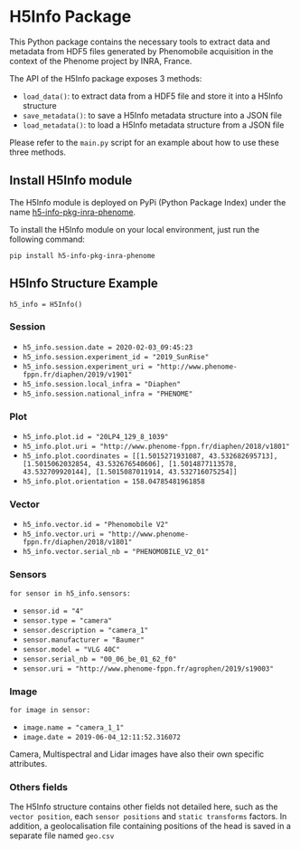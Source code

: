# H5Info Package

This Python package contains the necessary tools to extract data and metadata from HDF5 files generated by Phenomobile acquisition in the context of the Phenome project by INRA, France.

The API of the H5Info package exposes 3 methods:

- ``load_data()``: to extract data from a HDF5 file and store it into a H5Info structure
- ``save_metadata()``: to save a H5Info metadata structure into a JSON  file
- ``load_metadata()``: to load a H5Info metadata structure from a JSON file

Please refer to the ``main.py`` script for an example about how to use these three methods.

## Install H5Info module

The H5Info module is deployed on PyPi (Python Package Index) under the name [h5-info-pkg-inra-phenome](https://pypi.org/project/h5-info-pkg-inra-phenome/).

To install the H5Info module on your local environment, just run the following command:

``pip install h5-info-pkg-inra-phenome``

## H5Info Structure Example

``h5_info = H5Info()``

### Session

- ``h5_info.session.date = 2020-02-03_09:45:23``
- ``h5_info.session.experiment_id = "2019_SunRise"``
- ``h5_info.session.experiment_uri = "http://www.phenome-fppn.fr/diaphen/2019/v1901"``
- ``h5_info.session.local_infra = "Diaphen"``
- ``h5_info.session.national_infra = "PHENOME"``

### Plot

- ``h5_info.plot.id = "20LP4_129_8_1039"``
- ``h5_info.plot.uri = "http://www.phenome-fppn.fr/diaphen/2018/v1801"``
- ``h5_info.plot.coordinates = [[1.5015271931087, 43.532682695713], [1.5015062032854, 43.532676540606], [1.5014877113578, 43.532709920144], [1.5015087011914, 43.532716075254]]``
- ``h5_info.plot.orientation = 158.04785481961858``

### Vector

- ``h5_info.vector.id = "Phenomobile V2"``
- ``h5_info.vector.uri = "http://www.phenome-fppn.fr/diaphen/2018/v1801"``
- ``h5_info.vector.serial_nb = "PHENOMOBILE_V2_01"``

### Sensors

``for sensor in h5_info.sensors:``

- ``sensor.id = "4"``
- ``sensor.type = "camera"``
- ``sensor.description = "camera_1"``
- ``sensor.manufacturer = "Baumer"``
- ``sensor.model = "VLG 40C"``
- ``sensor.serial_nb = "00_06_be_01_62_f0"``
- ``sensor.uri = "http://www.phenome-fppn.fr/agrophen/2019/s19003"``

### Image

``for image in sensor:``

- ``image.name = "camera_1_1"``
- ``image.date = 2019-06-04_12:11:52.316072``

Camera, Multispectral and Lidar images have also their own specific attributes.

### Others fields

The H5Info structure contains other fields not detailed here, such as the ``vector position``, each ``sensor positions`` and ``static transforms`` factors. In addition, a geolocalisation file containing positions of the head is saved in a separate file named ``geo.csv``
